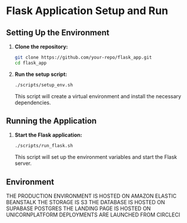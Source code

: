 # Flask Application Setup and Run

## Setting Up the Environment

1. **Clone the repository:**

    ```bash
    git clone https://github.com/your-repo/flask_app.git
    cd flask_app
    ```

2. **Run the setup script:**

    ```bash
    ./scripts/setup_env.sh
    ```

    This script will create a virtual environment and install the necessary dependencies.

## Running the Application

1. **Start the Flask application:**

    ```bash
    ./scripts/run_flask.sh
    ```

    This script will set up the environment variables and start the Flask server.

## Environment

THE PRODUCTION ENVIRONMENT IS HOSTED ON AMAZON ELASTIC BEANSTALK
THE STORAGE IS S3
THE DATABASE IS HOSTED ON SUPABASE POSTGRES
THE LANDING PAGE IS HOSTED ON UNICORNPLATFORM
DEPLOYMENTS ARE LAUNCHED FROM CIRCLECI
